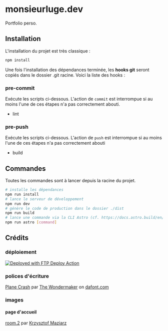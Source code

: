 # monsieurluge.dev

Portfolio perso.

## Installation

L'installation du projet est très classique :

```bash
npm install
```

Une fois l'installation des dépendances terminée, les **hooks git** seront copiés dans le dossier .git racine. Voici la liste des hooks :

### pre-commit

Exécute les scripts ci-dessous. L'action de `commit` est interrompue si au moins l'une de ces étapes n'a pas correctement abouti.

- lint

### pre-push

Exécute les scripts ci-dessous. L'action de `push` est interrompue si au moins l'une de ces étapes n'a pas correctement abouti

- build

## Commandes

Toutes les commandes sont à lancer depuis la racine du projet.

```bash
# installe les dépendances
npm run install
# lance le serveur de développement
npm run dev
# génère le code de production dans le dossier ./dist
npm run build
# lance une commande via la CLI Astro (cf. https://docs.astro.build/en/reference/cli-reference/)
npm run astro [command]
```

## Crédits

### déploiement

[<img alt="Deployed with FTP Deploy Action" src="https://img.shields.io/badge/Deployed With-FTP DEPLOY ACTION-%3CCOLOR%3E?style=for-the-badge&color=0077b6">](https://github.com/SamKirkland/FTP-Deploy-Action)

### polices d'écriture

[Plane Crash](https://www.dafont.com/fr/plane-crash.font) par [The Wondermaker](https://www.dafont.com/fr/the-wondermaker.d1489) on [dafont.com](https://dafont.com)

### images

#### page d'accueil

[room.2](https://www.artstation.com/artwork/Ead5J8) par [Krzysztof Maziarz](https://www.artstation.com/krzymsky)
